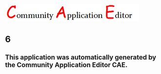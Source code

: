 ![CAE](https://github.com/CAETESTRWTH/CAE-Deployment-Temp/blob/master/img/logo.png)  

6
===================


This application was automatically generated by the Community Application Editor CAE.  
---------------

